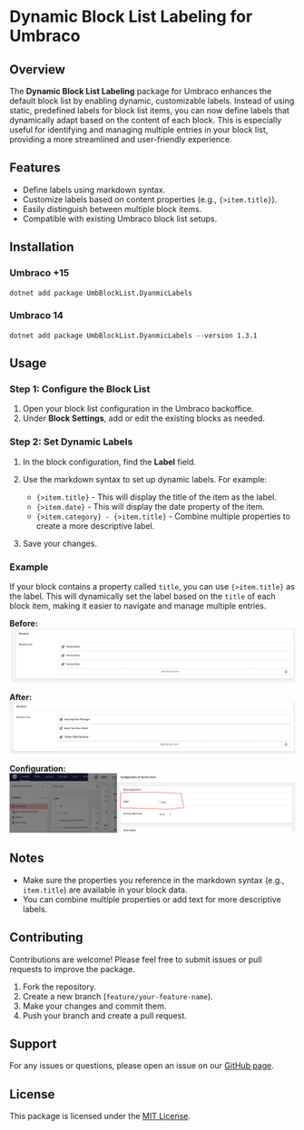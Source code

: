 # Dynamic Block List Labeling for Umbraco

## Overview

The **Dynamic Block List Labeling** package for Umbraco enhances the default block list by enabling dynamic, customizable labels. Instead of using static, predefined labels for block list items, you can now define labels that dynamically adapt based on the content of each block. This is especially useful for identifying and managing multiple entries in your block list, providing a more streamlined and user-friendly experience.

## Features

- Define labels using markdown syntax.
- Customize labels based on content properties (e.g., `{>item.title}`).
- Easily distinguish between multiple block items.
- Compatible with existing Umbraco block list setups.

## Installation

### Umbraco +15
```batch
dotnet add package UmbBlockList.DyanmicLabels
```

### Umbraco 14
```batch
dotnet add package UmbBlockList.DyanmicLabels --version 1.3.1
```

## Usage

### Step 1: Configure the Block List

1. Open your block list configuration in the Umbraco backoffice.
2. Under **Block Settings**, add or edit the existing blocks as needed.

### Step 2: Set Dynamic Labels

1. In the block configuration, find the **Label** field.
2. Use the markdown syntax to set up dynamic labels. 
   For example:
   
   - `{>item.title}` - This will display the title of the item as the label.
   - `{>item.date}` - This will display the date property of the item.
   - `{>item.category} - {>item.title}` - Combine multiple properties to create a more descriptive label.
   
3. Save your changes.

### Example

If your block contains a property called `title`, you can use `{>item.title}` as the label. This will dynamically set the label based on the `title` of each block item, making it easier to navigate and manage multiple entries.

**Before:**
![ufm-before](https://raw.githubusercontent.com/IbrahimMNada/Umbraco.Markdowns/refs/heads/main/Umbraco.Markdowns.BlockList.DyanmicLabels/images/378284841-6a989be4-8263-42c6-b013-6dcabdc5a9c5.png)


**After:**
![ufm-after](https://raw.githubusercontent.com/IbrahimMNada/Umbraco.Markdowns/refs/heads/main/Umbraco.Markdowns.BlockList.DyanmicLabels/images/378284896-e864e188-606d-4a3d-9fdd-89259a7fe66b.png)


**Configuration:**
![ufm-config](https://raw.githubusercontent.com/IbrahimMNada/Umbraco.Markdowns/refs/heads/main/Umbraco.Markdowns.BlockList.DyanmicLabels/images/378284913-204ba948-a316-4589-8da0-9b74a13c7bd9.png)

## Notes

- Make sure the properties you reference in the markdown syntax (e.g., `item.title`) are available in your block data.
- You can combine multiple properties or add text for more descriptive labels.

## Contributing

Contributions are welcome! Please feel free to submit issues or pull requests to improve the package. 

1. Fork the repository.
2. Create a new branch (`feature/your-feature-name`).
3. Make your changes and commit them.
4. Push your branch and create a pull request.

## Support

For any issues or questions, please open an issue on our [GitHub page](https://github.com/IbrahimMNada/Umbraco.Markdowns/issues).

## License

This package is licensed under the [MIT License](LICENSE).

